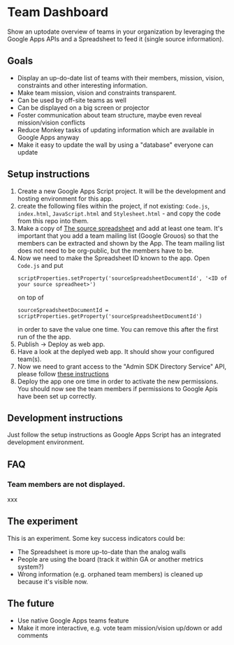 # Team Dashboard

Show an uptodate overview of teams in your organization by leveraging the Google
Apps APIs and a Spreadsheet to feed it (single source information).

## Goals

 - Display an up-do-date list of teams with their members, mission, vision,
   constraints and other interesting information. 
 - Make team mission, vision and constraints transparent.
 - Can be used by off-site teams as well
 - Can be displayed on a big screen or projector
 - Foster communication about team structure, maybe even reveal mission/vision
   conflicts
 - Reduce Monkey tasks of updating information which are available in Google
   Apps anyway
 - Make it easy to update the wall by using a "database" everyone can update 

## Setup instructions

 1. Create a new Google Apps Script project. It will be the development and
   hosting environment for this app.
 2. create the following files within the project, if not existing: `Code.js`, `index.html`, `JavaScript.html` and `Stylesheet.html` - and copy the code from this repo into them.
 3. Make a copy of [The source spreadsheet](https://docs.google.com/spreadsheets/d/1dhVvXWXDJcdqK9VF-ifCBgGLp3M3zjcDTrn9MY4b-8k/edit#gid=0)
   and add at least one team. It's important that you add a team mailing list
   (Google Grouos) so that the members can be extracted and shown by the App.
   The team mailing list does not need to be org-public, but the members have to
   be.
 4. Now we need to make the Spreadsheet ID known to the app. Open `Code.js` and
    put 
    ```
    scriptProperties.setProperty('sourceSpreadsheetDocumentId', '<ID of your source spreadheet>')
    ```
    on top of
    ```
    sourceSpreadsheetDocumentId = scriptProperties.getProperty('sourceSpreadsheetDocumentId')
    ```
    in order to save the value one time. You can remove this after the first run of the the app.
 5. Publish -> Deploy as web app.
 6. Have a look at the deplyed web app. It should show your configured team(s).
 7. Now we need to grant access to the "Admin SDK Directory Service" API, please
   follow [these instructions](https://developers.google.com/apps-script/guides/services/advanced)
 8. Deploy the app one ore time in order to activate the new permissions. You
   should now see the team members if permissions to Google Apis have been set up correctly.

## Development instructions

Just follow the setup instructions as Google Apps Script has an integrated
development environment.

## FAQ

### Team members are not displayed.

xxx

## The experiment

This is an experiment. Some key success indicators could be:

 - The Spreadsheet is more up-to-date than the analog walls
 - People are using the board (track it within GA or another metrics system?)
 - Wrong information (e.g. orphaned team members) is cleaned up because it's
   visible now.


## The future

 - Use native Google Apps teams feature
 - Make it more interactive, e.g. vote team mission/vision up/down or add comments
